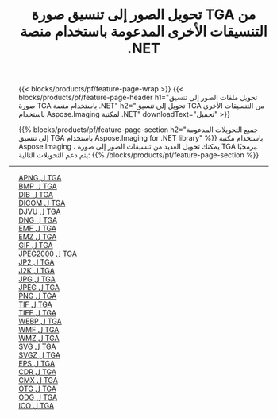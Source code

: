 ﻿---
title: تحويل الصور إلى تنسيق صورة TGA من التنسيقات الأخرى المدعومة باستخدام منصة .NET 
weight: 3920
url: /ar/net/conversion/to/tga 
lang: ar
langdirlevel: 2
locales: zh-hans,ja,it,ru,de,es,fr,nl,id,lt,pl,pt,vi,tr,ko,zh-hant,ar,hi,th,sv,cs,uk,he
description: باستخدام Aspose.Imaging لمكتبة .NET يسهل التحويل إلى TGA من تنسيقات الصور الأخرى المدعومة
---

{{< blocks/products/pf/feature-page-wrap >}}
{{< blocks/products/pf/feature-page-header h1="تحويل ملفات الصور إلى تنسيق صورة TGA باستخدام منصة .NET" h2="تحويل إلى تنسيق TGA من التنسيقات الأخرى باستخدام Aspose.Imaging لمكتبة .NET" downloadText="تحميل" >}}


{{% blocks/products/pf/feature-page-section  h2="جميع التحويلات المدعومة إلى تنسيق TGA باستخدام Aspose.Imaging for .NET library" %}}
باستخدام مكتبة Aspose.Imaging ، يمكنك تحويل العديد من تنسيقات الصور إلى صورة TGA برمجيًا.
<br/>
يتم دعم التحويلات التالية:
{{% /blocks/products/pf/feature-page-section %}}
<div class="container-fluid productfamilypage bg-gray">
    <div class="convertypes bg-gray agp-content section">
        <div class="container">
		<hr style="margin-left:-20px;"/>
		<div class="row other-converters">
		    <div class='col-md-2 other-converter remove-lp remove-rp'><a href="/imaging/ar/net/conversion/apng-to-tga" >APNG ل TGA</a></div>
<div class='col-md-2 other-converter remove-lp remove-rp'><a href="/imaging/ar/net/conversion/bmp-to-tga" >BMP ل TGA</a></div>
<div class='col-md-2 other-converter remove-lp remove-rp'><a href="/imaging/ar/net/conversion/dib-to-tga" >DIB ل TGA</a></div>
<div class='col-md-2 other-converter remove-lp remove-rp'><a href="/imaging/ar/net/conversion/dicom-to-tga" >DICOM ل TGA</a></div>
<div class='col-md-2 other-converter remove-lp remove-rp'><a href="/imaging/ar/net/conversion/djvu-to-tga" >DJVU ل TGA</a></div>
<div class='col-md-2 other-converter remove-lp remove-rp'><a href="/imaging/ar/net/conversion/dng-to-tga" >DNG ل TGA</a></div>
<div class='col-md-2 other-converter remove-lp remove-rp'><a href="/imaging/ar/net/conversion/emf-to-tga" >EMF ل TGA</a></div>
<div class='col-md-2 other-converter remove-lp remove-rp'><a href="/imaging/ar/net/conversion/emz-to-tga" >EMZ ل TGA</a></div>
<div class='col-md-2 other-converter remove-lp remove-rp'><a href="/imaging/ar/net/conversion/gif-to-tga" >GIF ل TGA</a></div>
<div class='col-md-2 other-converter remove-lp remove-rp'><a href="/imaging/ar/net/conversion/jpeg2000-to-tga" >JPEG2000 ل TGA</a></div>
<div class='col-md-2 other-converter remove-lp remove-rp'><a href="/imaging/ar/net/conversion/jp2-to-tga" >JP2 ل TGA</a></div>
<div class='col-md-2 other-converter remove-lp remove-rp'><a href="/imaging/ar/net/conversion/j2k-to-tga" >J2K ل TGA</a></div>
<div class='col-md-2 other-converter remove-lp remove-rp'><a href="/imaging/ar/net/conversion/jpg-to-tga" >JPG ل TGA</a></div>
<div class='col-md-2 other-converter remove-lp remove-rp'><a href="/imaging/ar/net/conversion/jpeg-to-tga" >JPEG ل TGA</a></div>
<div class='col-md-2 other-converter remove-lp remove-rp'><a href="/imaging/ar/net/conversion/png-to-tga" >PNG ل TGA</a></div>
<div class='col-md-2 other-converter remove-lp remove-rp'><a href="/imaging/ar/net/conversion/tif-to-tga" >TIF ل TGA</a></div>
<div class='col-md-2 other-converter remove-lp remove-rp'><a href="/imaging/ar/net/conversion/tiff-to-tga" >TIFF ل TGA</a></div>
<div class='col-md-2 other-converter remove-lp remove-rp'><a href="/imaging/ar/net/conversion/webp-to-tga" >WEBP ل TGA</a></div>
<div class='col-md-2 other-converter remove-lp remove-rp'><a href="/imaging/ar/net/conversion/wmf-to-tga" >WMF ل TGA</a></div>
<div class='col-md-2 other-converter remove-lp remove-rp'><a href="/imaging/ar/net/conversion/wmz-to-tga" >WMZ ل TGA</a></div>
<div class='col-md-2 other-converter remove-lp remove-rp'><a href="/imaging/ar/net/conversion/svg-to-tga" >SVG ل TGA</a></div>
<div class='col-md-2 other-converter remove-lp remove-rp'><a href="/imaging/ar/net/conversion/svgz-to-tga" >SVGZ ل TGA</a></div>
<div class='col-md-2 other-converter remove-lp remove-rp'><a href="/imaging/ar/net/conversion/eps-to-tga" >EPS ل TGA</a></div>
<div class='col-md-2 other-converter remove-lp remove-rp'><a href="/imaging/ar/net/conversion/cdr-to-tga" >CDR ل TGA</a></div>
<div class='col-md-2 other-converter remove-lp remove-rp'><a href="/imaging/ar/net/conversion/cmx-to-tga" >CMX ل TGA</a></div>
<div class='col-md-2 other-converter remove-lp remove-rp'><a href="/imaging/ar/net/conversion/otg-to-tga" >OTG ل TGA</a></div>
<div class='col-md-2 other-converter remove-lp remove-rp'><a href="/imaging/ar/net/conversion/odg-to-tga" >ODG ل TGA</a></div>
<div class='col-md-2 other-converter remove-lp remove-rp'><a href="/imaging/ar/net/conversion/ico-to-tga" >ICO ل TGA</a></div>
                </div>
        </div>
    </div>
</div>
<br/>

